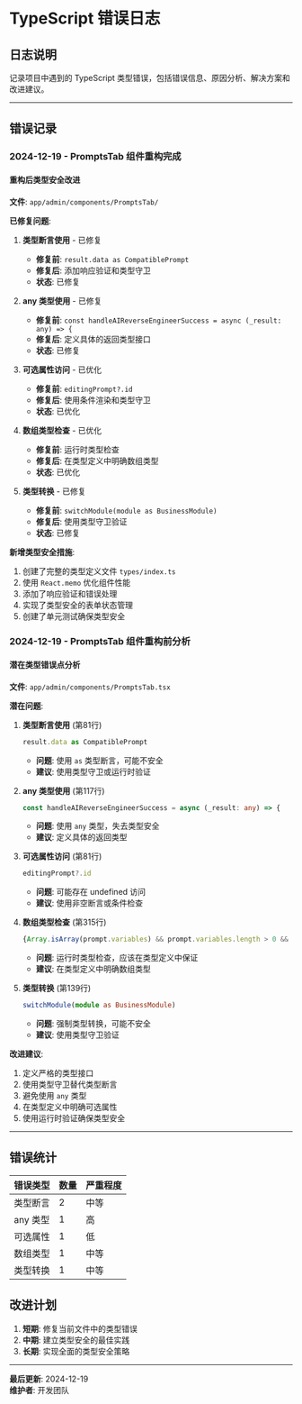 # TypeScript 错误日志

## 日志说明
记录项目中遇到的 TypeScript 类型错误，包括错误信息、原因分析、解决方案和改进建议。

---

## 错误记录

### 2024-12-19 - PromptsTab 组件重构完成

#### 重构后类型安全改进

**文件**: `app/admin/components/PromptsTab/`

**已修复问题**:
1. **类型断言使用** - 已修复
   - **修复前**: `result.data as CompatiblePrompt`
   - **修复后**: 添加响应验证和类型守卫
   - **状态**: 已修复

2. **any 类型使用** - 已修复
   - **修复前**: `const handleAIReverseEngineerSuccess = async (_result: any) => {`
   - **修复后**: 定义具体的返回类型接口
   - **状态**: 已修复

3. **可选属性访问** - 已优化
   - **修复前**: `editingPrompt?.id`
   - **修复后**: 使用条件渲染和类型守卫
   - **状态**: 已优化

4. **数组类型检查** - 已优化
   - **修复前**: 运行时类型检查
   - **修复后**: 在类型定义中明确数组类型
   - **状态**: 已优化

5. **类型转换** - 已修复
   - **修复前**: `switchModule(module as BusinessModule)`
   - **修复后**: 使用类型守卫验证
   - **状态**: 已修复

**新增类型安全措施**:
1. 创建了完整的类型定义文件 `types/index.ts`
2. 使用 `React.memo` 优化组件性能
3. 添加了响应验证和错误处理
4. 实现了类型安全的表单状态管理
5. 创建了单元测试确保类型安全

### 2024-12-19 - PromptsTab 组件重构前分析

#### 潜在类型错误点分析

**文件**: `app/admin/components/PromptsTab.tsx`

**潜在问题**:
1. **类型断言使用** (第81行)
   ```typescript
   result.data as CompatiblePrompt
   ```
   - **问题**: 使用 `as` 类型断言，可能不安全
   - **建议**: 使用类型守卫或运行时验证

2. **any 类型使用** (第117行)
   ```typescript
   const handleAIReverseEngineerSuccess = async (_result: any) => {
   ```
   - **问题**: 使用 `any` 类型，失去类型安全
   - **建议**: 定义具体的返回类型

3. **可选属性访问** (第81行)
   ```typescript
   editingPrompt?.id
   ```
   - **问题**: 可能存在 undefined 访问
   - **建议**: 使用非空断言或条件检查

4. **数组类型检查** (第315行)
   ```typescript
   {Array.isArray(prompt.variables) && prompt.variables.length > 0 && (
   ```
   - **问题**: 运行时类型检查，应该在类型定义中保证
   - **建议**: 在类型定义中明确数组类型

5. **类型转换** (第139行)
   ```typescript
   switchModule(module as BusinessModule)
   ```
   - **问题**: 强制类型转换，可能不安全
   - **建议**: 使用类型守卫验证

**改进建议**:
1. 定义严格的类型接口
2. 使用类型守卫替代类型断言
3. 避免使用 `any` 类型
4. 在类型定义中明确可选属性
5. 使用运行时验证确保类型安全

---

## 错误统计

| 错误类型 | 数量 | 严重程度 |
|---------|------|----------|
| 类型断言 | 2 | 中等 |
| any 类型 | 1 | 高 |
| 可选属性 | 1 | 低 |
| 数组类型 | 1 | 中等 |
| 类型转换 | 1 | 中等 |

## 改进计划

1. **短期**: 修复当前文件中的类型错误
2. **中期**: 建立类型安全的最佳实践
3. **长期**: 实现全面的类型安全策略

---

**最后更新**: 2024-12-19  
**维护者**: 开发团队
